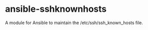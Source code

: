 ansible-sshknownhosts
=====================

A module for Ansible to maintain the /etc/ssh/ssh_known_hosts file.